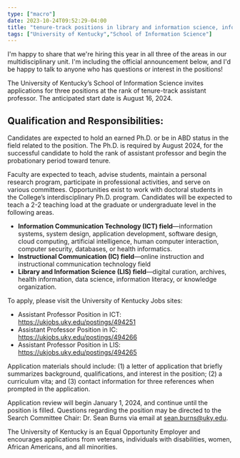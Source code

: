 ```yaml
---
type: ["macro"]
date: 2023-10-24T09:52:29-04:00
title: "tenure-track positions in library and information science, information communication technology, and instructional communication at UKSIS"
tags: ["University of Kentucky","School of Information Science"]
---
```

I'm happy to share that we're hiring this year in all three of the areas in our multidisciplinary unit. I'm including the official announcement below, and I'd be happy to talk to anyone who has questions or interest in the positions!

The University of Kentucky’s School of Information Science invites applications for three positions at the rank of tenure-track assistant professor. The anticipated start date is August 16, 2024.
 
## Qualification and Responsibilities:

Candidates are expected to hold an earned Ph.D. or be in ABD status in the field related to the position. The Ph.D. is required by August 2024, for the successful candidate to hold the rank of assistant professor and begin the probationary period toward tenure.
 
Faculty are expected to teach, advise students, maintain a personal research program, participate in professional activities, and serve on various committees. Opportunities exist to work with doctoral students in the College’s interdisciplinary Ph.D. program. Candidates will be expected to teach a 2-2 teaching load at the graduate or undergraduate level in the following areas.
 
* **Information Communication Technology (ICT) field**—information systems, system design, application development, software design, cloud computing, artificial intelligence, human computer interaction, computer security, databases, or health informatics.
* **Instructional Communication (IC) field**—online instruction and instructional communication technology field
* **Library and Information Science (LIS) field**—digital curation, archives, health information, data science, information literacy, or knowledge organization.
 
To apply, please visit the University of Kentucky Jobs sites:
* Assistant Professor Position in ICT:  https://ukjobs.uky.edu/postings/494251
* Assistant Professor Position in IC: https://ukjobs.uky.edu/postings/494266
* Assistant Professor Position in LIS:  https://ukjobs.uky.edu/postings/494265
 
Application materials should include: (1) a letter of application that briefly summarizes background, qualifications, and interest in the position; (2) a curriculum vita; and (3) contact information for three references when prompted in the application.

Application review will begin January 1, 2024, and continue until the position is filled. Questions regarding the position may be directed to the Search Committee Chair: Dr. Sean Burns via email at sean.burns@uky.edu.

The University of Kentucky is an Equal Opportunity Employer and encourages applications from veterans, individuals with disabilities, women, African Americans, and all minorities.
